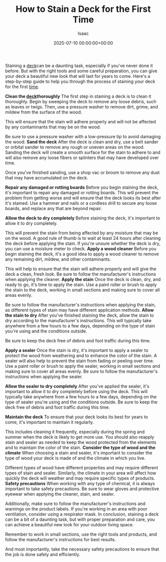 ﻿---
title: How to Stain a Deck for the First Time
description: Staining a deck can be a daunting task, especially if you've never done it before. But with the right tools and some careful preparation, you can give your...
slug: /how-to-stain-a-deck-for-the-first-time/
date: 2025-07-10 00:00:00+00:00
lastmod: 2025-07-10 00:00:00+03:00
author: Isaac
categories:
- DIY Paintings
tags:
- diy-paintings
- deck
- time
layout: post
---

Staining a [deck](https://en.wikipedia.org/wiki/Deck_(building))can be a daunting task, especially if you've never done it before. But with the right tools and some careful preparation, you can give your deck a beautiful new look that will last for years to come. Here's a step-by-step guide to help you through the process of staining your deck for the first [time](https://pestpolicy.com/time-americans-spend-mowing/).

**Clean the [deck](https://pestpolicy.com/what-is-the-alternative-to-sanding-a-deck/)thoroughly** The first step in staining a deck is to clean it thoroughly. Begin by sweeping the deck to remove any loose debris, such as leaves or twigs. Then, use a pressure washer to remove dirt, grime, and mildew from the surface of the wood.

This will ensure that the stain will adhere properly and will not be affected by any contaminants that may be on the wood.

Be sure to use a pressure washer with a low-pressure tip to avoid damaging the wood. **Sand the deck** After the deck is clean and dry, use a belt sander or orbital sander to remove any rough or uneven areas on the wood. Sanding the deck will create a smooth surface for the stain to adhere to and will also remove any loose fibers or splinters that may have developed over time.

Once you've finished sanding, use a shop vac or broom to remove any dust that may have accumulated on the deck.

**Repair any damaged or rotting boards** Before you begin staining the deck, it's important to repair any damaged or rotting boards. This will prevent the problem from getting worse and will ensure that the deck looks its best after it's stained. Use a hammer and nails or a cordless drill to secure any loose boards, and replace any that are beyond repair.

**Allow the deck to dry completely** Before staining the deck, it's important to allow it to dry completely.

This will prevent the stain from being affected by any moisture that may be on the wood. A good rule of thumb is to wait at least 24 hours after cleaning the deck before applying the stain. If you're unsure whether the deck is dry, you can use a moisture meter to check. **Apply a wood cleaner** Before you begin staining the deck, it's a good idea to apply a wood cleaner to remove any remaining dirt, mildew, and other contaminants.

This will help to ensure that the stain will adhere properly and will give the deck a clean, fresh look. Be sure to follow the manufacturer's instructions when applying the cleaner. **Apply the stain** Once the deck is clean, dry, and ready to go, it's time to apply the stain. Use a paint roller or brush to apply the stain to the deck, working in small sections and making sure to cover all areas evenly.

Be sure to follow the manufacturer's instructions when applying the stain, as different types of stain may have different application methods. **Allow the stain to dry** After you've finished staining the deck, allow the stain to dry according to the manufacturer's instructions. This will typically take anywhere from a few hours to a few days, depending on the type of stain you're using and the conditions outside.

Be sure to keep the deck free of debris and foot traffic during this time.

**Apply a sealer** Once the stain is dry, it's important to apply a sealer to protect the wood from weathering and to enhance the color of the stain. A sealer will also help to prevent the stain from fading or peeling over time. Use a paint roller or brush to apply the sealer, working in small sections and making sure to cover all areas evenly. Be sure to follow the manufacturer's instructions when applying the sealer.

**Allow the sealer to dry completely** After you've applied the sealer, it's important to allow it to dry completely before using the deck. This will typically take anywhere from a few hours to a few days, depending on the type of sealer you're using and the conditions outside. Be sure to keep the deck free of debris and foot traffic during this time.

**Maintain the deck** To ensure that your deck looks its best for years to come, it's important to maintain it regularly.

This includes cleaning it frequently, especially during the spring and summer when the deck is likely to get more use. You should also reapply stain and sealer as needed to keep the wood protected from the elements and to maintain the color of the stain. **Consider the type of wood and the climate** When choosing a stain and sealer, it's important to consider the type of wood your deck is made of and the climate in which you live.

Different types of wood have different properties and may require different types of stain and sealer. Similarly, the climate in your area will affect how quickly the deck will weather and may require specific types of products. **Safety precautions** When working with any type of chemical, it is always important to take safety precautions. Be sure to wear gloves and protective eyewear when applying the cleaner, stain, and sealer.

Additionally, make sure to follow the manufacturer's instructions and warnings on the product labels. If you're working in an area with poor ventilation, consider using a respirator mask. In conclusion, staining a deck can be a bit of a daunting task, but with proper preparation and care, you can achieve a beautiful new look for your outdoor living space.

Remember to work in small sections, use the right tools and products, and follow the manufacturer's instructions for best results.

And most importantly, take the necessary safety precautions to ensure that the job is done safely and efficiently.

